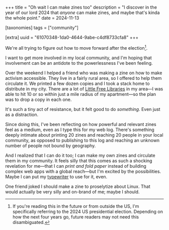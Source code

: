 +++
title = "Oh wait I can make zines too"
description = "I discover in the year of our lord 2024 that *anyone* can make zines, and maybe that's kinda the whole point."
date = 2024-11-13

[taxonomies]
tags = ["community"]

[extra]
uuid = "61070348-1da0-4644-9abe-c4df8733cfa8"
+++

We're all trying to figure out how to move forward after the election[^1].

I want to get more involved in my local community, and I'm hoping that
involvement can be an antidote to the powerlessness I've been feeling.

Over the weekend I helped a friend who was making a zine on how to make activism
accessible. They live in a fairly rural area, so I offered to help them
circulate it. We printed a few dozen copies and I took a stack home to
distribute in my city. There are a lot of [Little Free
Libraries](https://littlefreelibrary.org/) in my area—I was able to hit 10 or so
within just a mile radius of my apartment—so the plan was to drop a copy in each
one.

It's such a tiny act of resistance, but it felt good to do *something*. Even
just as a distraction.

Since doing this, I've been reflecting on how powerful and relevant zines feel
as a medium, even as I type this for my web log. There's something deeply
intimate about printing 20 zines and reaching 20 people in your local community,
as opposed to publishing to this log and reaching an unknown number of people
not bound by geography.

And I realized that I can do it too; I can make my own zines and circulate them
in my community. It feels silly that this comes as such a shocking revelation
for me—that I can *print and fold paper* instead of building complex web apps
with a global reach—but I'm excited by the possibilities. Maybe I can put my
[typewriter](@/log/my-typewriter.md) to use for it, even.

One friend joked I should make a zine to proselytize about Linux. That would
actually be very silly and on-brand of me; maybe I should.

[^1]: If you're reading this in the future or from outside the US, I'm
    specifically referring to the 2024 US presidential election. Depending on
    how the next four years go, future readers may not need this disambiguated.
